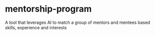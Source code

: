 # mentorship-program
A tool that leverages AI to match a group of mentors and mentees based skills, experience and interests
